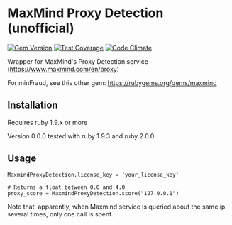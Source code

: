 # MaxMind Proxy Detection (unofficial)

[![Gem Version](https://badge.fury.io/rb/maxmind_proxy_detection.png)](http://badge.fury.io/rb/maxmind_proxy_detection)
[![Test Coverage](https://codeclimate.com/github/eric-smartlove/maxmind_proxy_detection/coverage.png)](https://codeclimate.com/github/eric-smartlove/maxmind_proxy_detection)
[![Code Climate](https://codeclimate.com/github/eric-smartlove/maxmind_proxy_detection.png)](https://codeclimate.com/github/eric-smartlove/maxmind_proxy_detection)

Wrapper for MaxMind's Proxy Detection service (https://www.maxmind.com/en/proxy)

For minFraud, see this other gem: https://rubygems.org/gems/maxmind

## Installation

Requires ruby 1.9.x or more

Version 0.0.0 tested with ruby 1.9.3 and ruby 2.0.0

## Usage

    MaxmindProxyDetection.license_key = 'your_license_key'

    # Returns a float between 0.0 and 4.0
    proxy_score = MaxmindProxyDetection.score("127.0.0.1")

Note that, apparently, when Maxmind service is queried about the same ip several times, only one call is spent.
